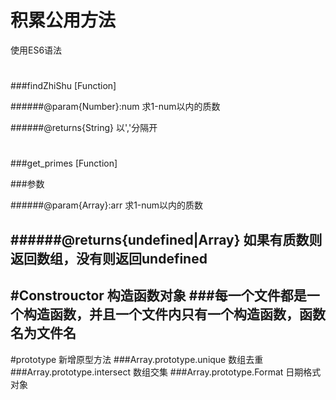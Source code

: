 # 积累公用方法
使用ES6语法
#
###findZhiShu [Function]

######@param{Number}:num   求1-num以内的质数

######@returns{String}   以','分隔开

#

###get_primes [Function]

###参数

######@param{Array}:arr   求1-num以内的质数

######@returns{undefined|Array} 如果有质数则返回数组，没有则返回undefined
--------------------------------------------------------------------------




#Constrouctor 构造函数对象
###每一个文件都是一个构造函数，并且一个文件内只有一个构造函数，函数名为文件名
-----------------------------------------------------------------------------



#prototype 新增原型方法
###Array.prototype.unique 数组去重
###Array.prototype.intersect 数组交集
###Array.prototype.Format 日期格式对象



